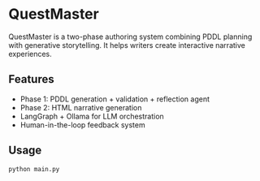 # QuestMaster

QuestMaster is a two-phase authoring system combining PDDL planning with generative storytelling. It helps writers create interactive narrative experiences.

## Features

- Phase 1: PDDL generation + validation + reflection agent
- Phase 2: HTML narrative generation
- LangGraph + Ollama for LLM orchestration
- Human-in-the-loop feedback system

## Usage

```bash
python main.py
